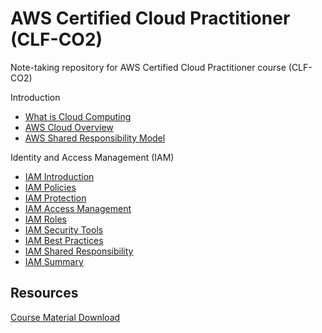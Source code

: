 # AWS Certified Cloud Practitioner (CLF-CO2)

Note-taking repository for AWS Certified Cloud Practitioner course (CLF-CO2)

Introduction

- [What is Cloud Computing](./docs/cloud_computing.md)
- [AWS Cloud Overview](./docs/aws_overview.md)
- [AWS Shared Responsibility Model](./docs/aws_shared_responsibility.md)

Identity and Access Management (IAM)

- [IAM Introduction](./docs/iam_introduction.md)
- [IAM Policies](./docs/iam_policies.md)
- [IAM Protection](./docs/iam_protection.md)
- [IAM Access Management](./docs/iam_access_management.md)
- [IAM Roles](./docs/iam_roles.md)
- [IAM Security Tools](./docs/iam_security_tools.md)
- [IAM Best Practices](./docs/iam_best_practices.md)
- [IAM Shared Responsibility](./docs/iam_shared_responsibility.md)
- [IAM Summary](./docs/iam_summary.md)

## Resources

[Course Material Download](https://courses.datacumulus.com/downloads/certified-cloud-practitioner-zb2/)
